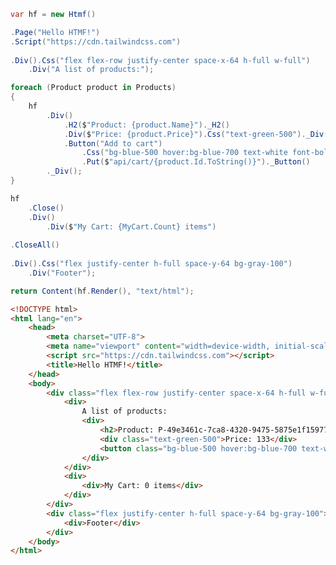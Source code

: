 ﻿```csharp
var hf = new Htmf()

.Page("Hello HTMF!")
.Script("https://cdn.tailwindcss.com")
            
.Div().Css("flex flex-row justify-center space-x-64 h-full w-full")
    .Div("A list of products:");

foreach (Product product in Products)
{
    hf
        .Div()
            .H2($"Product: {product.Name}")._H2()
            .Div($"Price: {product.Price}").Css("text-green-500")._Div()
            .Button("Add to cart")
                .Css("bg-blue-500 hover:bg-blue-700 text-white font-bold py-2 px-4 rounded")
                .Put($"api/cart/{product.Id.ToString()}")._Button()
        ._Div();
}

hf
    .Close()
    .Div()
        .Div($"My Cart: {MyCart.Count} items")
                    
.CloseAll()
            
.Div().Css("flex justify-center h-full space-y-64 bg-gray-100")
    .Div("Footer");

return Content(hf.Render(), "text/html");

```
```html
<!DOCTYPE html>
<html lang="en">
    <head>
        <meta charset="UTF-8">
        <meta name="viewport" content="width=device-width, initial-scale=1.0">
        <script src="https://cdn.tailwindcss.com"></script>
        <title>Hello HTMF!</title>
    </head>
    <body>
        <div class="flex flex-row justify-center space-x-64 h-full w-full">
            <div>
                A list of products:
                <div>
                    <h2>Product: P-49e3461c-7ca8-4320-9475-5875e1f15977</h2>
                    <div class="text-green-500">Price: 133</div>
                    <button class="bg-blue-500 hover:bg-blue-700 text-white font-bold py-2 px-4 rounded" onclick="putData('api/cart/b63a0a05-7678-41fc-b223-4346eb8d8d1e', 'id-a7917bea-fad8-441e-9ae9-c56994ebc142')">Add to cart</button>
                </div>
            </div>
            <div>
                <div>My Cart: 0 items</div>
            </div>
        </div>
        <div class="flex justify-center h-full space-y-64 bg-gray-100">
            <div>Footer</div>
        </div>
    </body>
</html>
```
